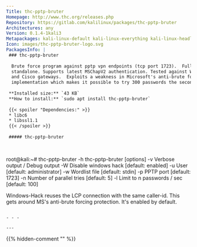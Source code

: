 ```yaml
---
Title: thc-pptp-bruter
Homepage: http://www.thc.org/releases.php
Repository: https://gitlab.com/kalilinux/packages/thc-pptp-bruter
Architectures: any
Version: 0.1.4-1kali3
Metapackages: kali-linux-default kali-linux-everything kali-linux-headless kali-linux-large kali-tools-passwords 
Icon: images/thc-pptp-bruter-logo.svg
PackagesInfo: |
 ### thc-pptp-bruter
 
  Brute force program against pptp vpn endpoints (tcp port 1723).  Fully
  standalone. Supports latest MSChapV2 authentication. Tested against Windows
  and Cisco gateways.  Exploits a weakness in Microsoft's anti-brute force
  implementation which makes it possible to try 300 passwords the second.
 
 **Installed size:** `43 KB`  
 **How to install:** `sudo apt install thc-pptp-bruter`  
 
 {{< spoiler "Dependencies:" >}}
 * libc6 
 * libssl1.1 
 {{< /spoiler >}}
 
 ##### thc-pptp-bruter
 
 
 ```
 root@kali:~# thc-pptp-bruter -h
 thc-pptp-bruter [options] <remote host IP>
   -v        Verbose output / Debug output
   -W        Disable windows hack [default: enabled]
   -u <user> User [default: administrator]
   -w <file> Wordlist file [default: stdin]
   -p <n>    PPTP port [default: 1723]
   -n <n>    Number of parallel tries [default: 5]
   -l <n>    Limit to n passwords / sec [default: 100]
 
 Windows-Hack reuses the LCP connection with the same caller-id. This
 gets around MS's anti-brute forcing protection. It's enabled by default.
 ```
 
 - - -
 
---
```

{{% hidden-comment "<!--Do not edit anything above this line-->" %}}
